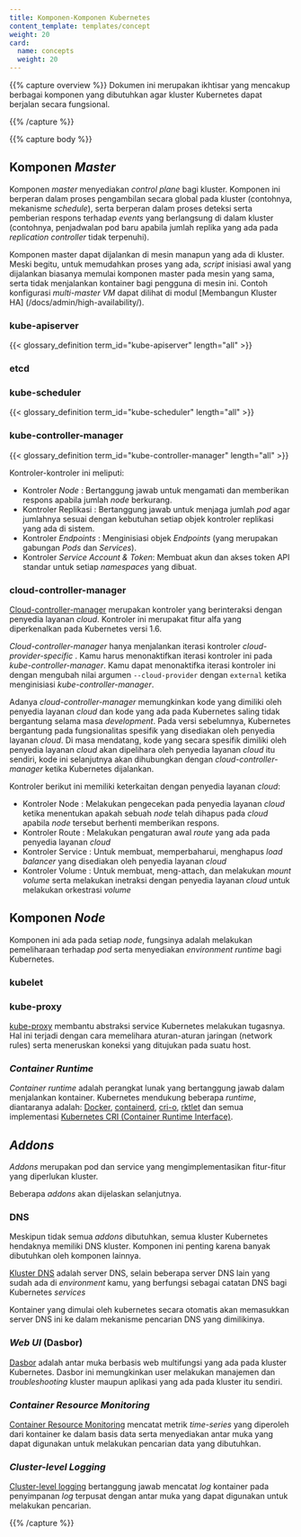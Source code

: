 ```yaml
---
title: Komponen-Komponen Kubernetes
content_template: templates/concept
weight: 20
card: 
  name: concepts
  weight: 20
---
```


{{% capture overview %}}
Dokumen ini merupakan ikhtisar yang mencakup berbagai komponen 
yang dibutuhkan agar kluster Kubernetes dapat berjalan secara fungsional.

{{% /capture %}}

{{% capture body %}}
## Komponen <i>Master</i>

Komponen <i>master</i> menyediakan <i>control plane</i> bagi kluster.
Komponen ini berperan dalam proses pengambilan secara global
pada kluster (contohnya, mekanisme <i>schedule</i>), serta berperan dalam proses
deteksi serta pemberian respons terhadap <i>events</i> yang berlangsung di dalam kluster
(contohnya, penjadwalan pod baru apabila jumlah replika yang ada pada 
<i>replication controller</i> tidak terpenuhi).

Komponen master dapat dijalankan di mesin manapun yang ada di kluster. Meski begitu, 
untuk memudahkan proses yang ada, <i>script</i> inisiasi awal yang dijalankan 
biasanya memulai komponen master pada mesin yang sama, serta tidak menjalankan 
kontainer bagi pengguna di mesin ini. Contoh konfigurasi <i>multi-master VM</i> 
dapat dilihat di modul [Membangun Kluster HA] (/docs/admin/high-availability/).

### kube-apiserver

{{< glossary_definition term_id="kube-apiserver" length="all" >}}

### etcd


### kube-scheduler

{{< glossary_definition term_id="kube-scheduler" length="all" >}}

### kube-controller-manager

{{< glossary_definition term_id="kube-controller-manager" length="all" >}}

Kontroler-kontroler ini meliputi:

  * Kontroler <i>Node</i> : Bertanggung jawab untuk mengamati dan memberikan 
    respons apabila jumlah <i>node</i> berkurang.
  * Kontroler Replikasi : Bertanggung jawab untuk menjaga jumlah <i>pod</i> agar
    jumlahnya sesuai dengan kebutuhan setiap objek kontroler replikasi yang ada di sistem.
  * Kontroler <i>Endpoints</i> : Menginisiasi objek <i>Endpoints</i> 
    (yang merupakan gabungan <i>Pods</i> dan <i>Services</i>).
  * Kontroler <i>Service Account & Token</i>: Membuat akun dan 
    akses token API standar untuk setiap <i>namespaces</i> yang dibuat.

### cloud-controller-manager

[Cloud-controller-manager](/en/docs/tasks/administer-cluster/running-cloud-controller/) merupakan kontroler yang berinteraksi dengan penyedia layanan <i>cloud</i>. 
Kontroler ini merupakat fitur alfa yang diperkenalkan pada Kubernetes versi 1.6. 

<i>Cloud-controller-manager</i> hanya menjalankan iterasi kontroler <i>cloud-provider-specific</i> . 
Kamu harus menonaktifkan iterasi kontroler ini pada <i>kube-controller-manager</i>. 
Kamu dapat menonaktifka iterasi kontroler ini dengan mengubah nilai argumen `--cloud-provider` dengan `external` 
ketika menginisiasi <i>kube-controller-manager</i>.

Adanya <i>cloud-controller-manager</i> memungkinkan kode yang dimiliki oleh penyedia layanan <i>cloud</i>
dan kode yang ada pada Kubernetes saling tidak bergantung selama masa <i>development</i>.
Pada versi sebelumnya, Kubernetes bergantung pada fungsionalitas spesifik yang disediakan oleh
penyedia layanan <i>cloud</i>. Di masa mendatang, kode yang secara spesifik dimiliki oleh
penyedia layanan <i>cloud</i> akan dipelihara oleh penyedia layanan <i>cloud</i> itu sendiri, 
kode ini selanjutnya akan dihubungkan dengan <i>cloud-controller-manager</i> ketika Kubernetes dijalankan.

Kontroler berikut ini memiliki keterkaitan dengan penyedia layanan <i>cloud</i>:

  * Kontroler Node : Melakukan pengecekan pada penyedia layanan <i>cloud</i> ketika menentukan apakah sebuah <i>node</i> telah dihapus pada <i>cloud</i> apabila <i>node</i> tersebut berhenti memberikan respons.
  * Kontroler Route : Melakukan pengaturan awal <i>route</i> yang ada pada penyedia layanan <i>cloud</i>
  * Kontroler Service : Untuk membuat, memperbaharui, menghapus <i>load balancer</i> yang disediakan oleh penyedia layanan <i>cloud</i>
  * Kontroler Volume : Untuk membuat, meng-attach, dan melakukan <i>mount volume</i> serta melakukan inetraksi dengan penyedia layanan <i>cloud</i> untuk melakukan orkestrasi <i>volume</i>
 
## Komponen <i>Node</i>

Komponen ini ada pada setiap <i>node</i>, fungsinya adalah melakukan pemeliharaan terhadap <i>pod</i> serta menyediakan <i>environment runtime</i> bagi Kubernetes. 

### kubelet


### kube-proxy

[kube-proxy](/docs/admin/kube-proxy/) membantu abstraksi service Kubernetes melakukan tugasnya. Hal ini terjadi dengan cara memelihara aturan-aturan jaringan (network rules) serta meneruskan koneksi yang ditujukan pada suatu host.

### <i>Container Runtime</i>

<i>Container runtime</i> adalah perangkat lunak yang bertanggung jawab dalam menjalankan kontainer. 
Kubernetes mendukung beberapa <i>runtime</i>, diantaranya adalah: [Docker](http://www.docker.com), [containerd](https://containerd.io), [cri-o](https://cri-o.io/), [rktlet](https://github.com/kubernetes-incubator/rktlet) dan semua implementasi [Kubernetes CRI (Container Runtime Interface)](https://github.com/kubernetes/community/blob/master/contributors/devel/sig-node/container-runtime-interface.md).

## <i>Addons</i>

<i>Addons</i> merupakan pod dan service yang mengimplementasikan fitur-fitur yang diperlukan kluster.

Beberapa <i>addons</i> akan dijelaskan selanjutnya.

### DNS

Meskipun tidak semua <i>addons</i> dibutuhkan, semua kluster Kubernetes hendaknya 
memiliki DNS kluster. Komponen ini penting karena banyak dibutuhkan oleh komponen
lainnya. 

[Kluster DNS](/en/docs/concepts/cluster-administration/addons/      ) adalah server DNS, selain beberapa server DNS lain yang sudah ada di 
<i>environment</i> kamu, yang berfungsi sebagai catatan DNS bagi Kubernetes <i>services</i>

Kontainer yang dimulai oleh kubernetes secara otomatis akan memasukkan server DNS ini 
ke dalam mekanisme pencarian DNS yang dimilikinya.

### <i>Web UI</i> (Dasbor)

[Dasbor](/en/docs/tasks/access-application-cluster/web-ui-dashboard/) adalah antar muka berbasis web multifungsi yang ada pada kluster Kubernetes.
Dasbor ini memungkinkan user melakukan manajemen dan <i>troubleshooting</i> kluster maupun 
aplikasi yang ada pada kluster itu sendiri.

### <i>Container Resource Monitoring</i>

[Container Resource Monitoring](/en/docs/tasks/debug-application-cluster/resource-usage-monitoring/) mencatat metrik <i>time-series</i> yang diperoleh 
dari kontainer ke dalam basis data serta menyediakan antar muka yang dapat digunakan
untuk melakukan pencarian data yang dibutuhkan.

### <i>Cluster-level Logging</i>

[Cluster-level logging](/en/docs/concepts/cluster-administration/logging/) bertanggung jawab mencatat <i>log</i> kontainer pada 
penyimpanan <i>log</i> terpusat dengan antar muka yang dapat digunakan untuk melakukan 
pencarian.

{{% /capture %}}


